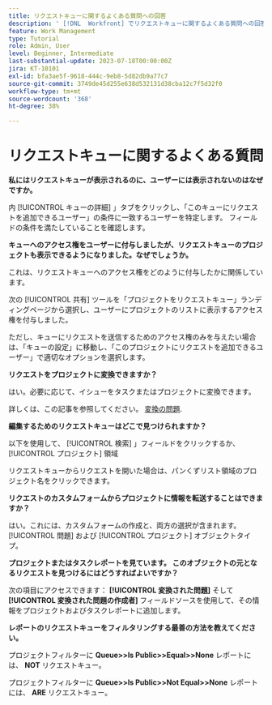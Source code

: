 ```yaml
---
title: リクエストキューに関するよくある質問への回答
description: ' [!DNL  Workfront] でリクエストキューに関するよくある質問への回答を示します。'
feature: Work Management
type: Tutorial
role: Admin, User
level: Beginner, Intermediate
last-substantial-update: 2023-07-18T00:00:00Z
jira: KT-10101
exl-id: bfa3ae5f-9618-444c-9eb8-5d82db9a77c7
source-git-commit: 3749de45d255e638d532131d38cba12c7f5d32f0
workflow-type: tm+mt
source-wordcount: '368'
ht-degree: 38%

---
```


# リクエストキューに関するよくある質問

**私にはリクエストキューが表示されるのに、ユーザーには表示されないのはなぜですか。**

内 [!UICONTROL キューの詳細] 」タブをクリックし、「このキューにリクエストを追加できるユーザー」の条件に一致するユーザーを特定します。 フィールドの条件を満たしていることを確認します。

**キューへのアクセス権をユーザーに付与しましたが、リクエストキューのプロジェクトも表示できるようになりました。なぜでしょうか。**

これは、リクエストキューへのアクセス権をどのように付与したかに関係しています。

次の [!UICONTROL 共有] ツールを「プロジェクトをリクエストキュー」ランディングページから選択し、ユーザーにプロジェクトのリストに表示するアクセス権を付与しました。

ただし、キューにリクエストを送信するためのアクセス権のみを与えたい場合は、「キューの設定」に移動し、「このプロジェクトにリクエストを追加できるユーザー」で適切なオプションを選択します。

**リクエストをプロジェクトに変換できますか？**

はい。必要に応じて、イシューをタスクまたはプロジェクトに変換できます。

詳しくは、この記事を参照してください。 [変換の問題](https://experienceleague.adobe.com/docs/workfront/using/manage-work/issues/convert-issues/convert-issues-overview.html?lang=en).

**編集するためのリクエストキューはどこで見つけられますか？**

以下を使用して、 [!UICONTROL 検索] 」フィールドをクリックするか、 [!UICONTROL プロジェクト] 領域

リクエストキューからリクエストを開いた場合は、パンくずリスト領域のプロジェクト名をクリックできます。

**リクエストのカスタムフォームからプロジェクトに情報を転送することはできますか？**

はい。これには、カスタムフォームの作成と、両方の選択が含まれます。 [!UICONTROL 問題] および [!UICONTROL プロジェクト] オブジェクトタイプ。

**プロジェクトまたはタスクレポートを見ています。 このオブジェクトの元となるリクエストを見つけるにはどうすればよいですか？**

次の項目にアクセスできます： **[!UICONTROL 変換された問題]** そして **[!UICONTROL 変換された問題の作成者]** フィールドソースを使用して、その情報をプロジェクトおよびタスクレポートに追加します。

**レポートのリクエストキューをフィルタリングする最善の方法を教えてください。**

プロジェクトフィルターに **Queue>>Is Public>>Equal>>None** レポートには、 **NOT** リクエストキュー。

プロジェクトフィルターに **Queue>>Is Public>>Not Equal>>None** レポートには、 **ARE** リクエストキュー。
